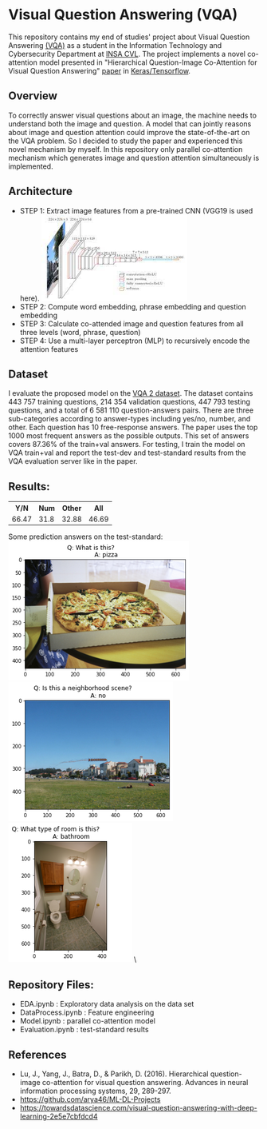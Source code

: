 # Visual Question Answering (VQA)
This repository contains my end of studies' project about Visual Question Answering [(VQA)](https://visualqa.org/) 
as a student in the Information Technology and Cybersecurity Department at [INSA CVL](https://insa-centrevaldeloire.fr/). The project implements 
a novel co-attention model presented in "Hierarchical Question-Image Co-Attention for Visual Question Answering" [paper](https://arxiv.org/abs/1606.00061)
in [Keras/Tensorflow](https://www.tensorflow.org/).

## Overview
To correctly answer visual questions about an image, the machine needs to understand both the image and question. A model that can 
jointly reasons about image and question attention could improve the state-of-the-art on the VQA problem. So I decided to study the paper and experienced
this novel mechanism by myself. In this repository only parallel co-attention mechanism which generates
image and question attention simultaneously is implemented.

## Architecture
* STEP 1: Extract image features from a pre-trained CNN (VGG19 is used here).
![Alt text](./images/VGG.jpg?raw=true "VGG architecture")
* STEP 2: Compute word embedding, phrase embedding and question embedding
* STEP 3: Calculate co-attended image and question features from all three levels (word, phrase, question)
* STEP 4: Use a multi-layer perceptron (MLP) to recursively encode the attention features

## Dataset
I evaluate the proposed model on the [VQA 2 dataset](https://visualqa.org/download.html). 
The dataset contains 443 757 training questions, 214 354 validation questions, 447 793 testing questions, 
and a total of 6 581 110 question-answers pairs. There are three sub-categories according to answer-types including 
yes/no, number, and other. Each question has 10 free-response answers. The paper uses the top 1000 most frequent answers as the possible outputs. 
This set of answers covers 87.36% of the train+val answers. For testing, I train the model on VQA train+val and 
report the test-dev and test-standard results from the VQA evaluation server like in the paper. 

## Results:
<table>
  <tr>
    <th> Y/N </th>
    <th> Num </th>
	<th> Other  </th>
	<th> All </th>
  </tr>
  <tr>
    <td> 66.47 </td>
    <td> 31.8 </td>
	<td> 32.88 </td>
	<td> 46.69 </td>
  </tr>  
</table>

Some prediction answers on the test-standard: \
![Alt text](./images/example1.png?raw=true "Example 1") \
![Alt text](./images/example2.png?raw=true "Example 2") \
![Alt text](./images/example3.png?raw=true "Example 3") \

## Repository Files:
* EDA.ipynb : Exploratory data analysis on the data set
* DataProcess.ipynb : Feature engineering
* Model.ipynb : parallel co-attention model
* Evaluation.ipynb : test-standard results

## References
* Lu, J., Yang, J., Batra, D., & Parikh, D. (2016). Hierarchical question-image co-attention for visual question answering. Advances in neural information processing systems, 29, 289-297.
* https://github.com/arya46/ML-DL-Projects
* https://towardsdatascience.com/visual-question-answering-with-deep-learning-2e5e7cbfdcd4

































